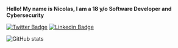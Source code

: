 **Hello! My name is Nicolas, I am a 18 y/o Software Developer and Cybersecurity**

[![Twitter Badge](https://img.shields.io/badge/-@Nicolas_opf-00acee?style=flat&logo=Twitter&logoColor=white)](https://twitter.com/intent/follow?screen_name=Nicolas_opf "Follow on Twitter")
[![Linkedin Badge](https://img.shields.io/badge/-nicolasopf-blue?style=flat-square&logo=Linkedin&logoColor=white&link=https://www.linkedin.com/in/nicolasopf/)](https://www.linkedin.com/in/nicolasopf/)

![GitHub stats](https://github-readme-stats.vercel.app/api?username=Nicolasopf&show_icons=true&theme=gotham)

<!--
[<img align="left" alt="DFA | Facebook" width="35px" src="https://i.imgur.com/IBjq8wx.png" />][facebook]

[<img align="left" alt="DFA | Twitter" width="35px" src="https://i.imgur.com/iYkheW1.png" />][Twitter]

[Twitter]: https://www.twitter.com/Nicolas_opf/
[Linkedin]: https://www.linkedin.com/in/nicolasopf/
-->
